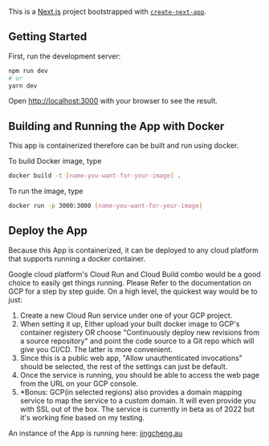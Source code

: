 This is a [Next.js](https://nextjs.org/) project bootstrapped with [`create-next-app`](https://github.com/vercel/next.js/tree/canary/packages/create-next-app).

## Getting Started

First, run the development server:

```bash
npm run dev
# or
yarn dev
```

Open [http://localhost:3000](http://localhost:3000) with your browser to see the result.
## Building and Running the App with Docker

This app is containerized therefore can be built and run using docker.

To build Docker image, type 
```bash
docker build -t [name-you-want-for-your-image] .
```

To run the image, type

```bash
docker run -p 3000:3000 [name-you-want-for-your-image]
```

## Deploy the App

Because this App is containerized, it can be deployed to any cloud platform that supports running a docker container. 

Google cloud platform's Cloud Run and Cloud Build combo would be a good choice to easily get things running. Please Refer to the documentation on GCP for a step by step guide. On a high level, the quickest way would be to just:

1. Create a new Cloud Run service under one of your GCP project.
2. When setting it up, Either upload your built docker image to GCP's container registery OR choose "Continuously deploy new revisions from a source repository" and point the code source to a Git repo which will give you CI/CD. The latter is more convenient.
3. Since this is a public web app, "Allow unauthenticated invocations" should be selected, the rest of the settings can just be default. 
4. Once the service is running, you should be able to access the web page from the URL on your GCP console.
5. *Bonus: GCP(in selected regions) also provides a domain mapping service to map the service to a custom domain. It will even provide you with SSL out of the box. The service is currently in beta as of 2022 but it's working fine based on my testing.

An instance of the App is running here: [jingcheng.au](https://jingcheng.au)

